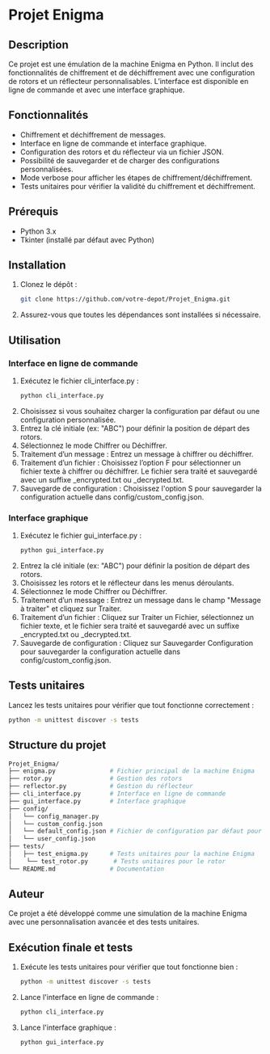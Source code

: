 # Projet Enigma

## Description
Ce projet est une émulation de la machine Enigma en Python. Il inclut des fonctionnalités de chiffrement et de déchiffrement avec une configuration de rotors et un réflecteur personnalisables. L’interface est disponible en ligne de commande et avec une interface graphique.


## Fonctionnalités
- Chiffrement et déchiffrement de messages.
- Interface en ligne de commande et interface graphique.
- Configuration des rotors et du réflecteur via un fichier JSON.
- Possibilité de sauvegarder et de charger des configurations personnalisées.
- Mode verbose pour afficher les étapes de chiffrement/déchiffrement.
- Tests unitaires pour vérifier la validité du chiffrement et déchiffrement.


## Prérequis
- Python 3.x
- Tkinter (installé par défaut avec Python)


## Installation
1. Clonez le dépôt :
   ```bash
   git clone https://github.com/votre-depot/Projet_Enigma.git
2. Assurez-vous que toutes les dépendances sont installées si nécessaire.


## Utilisation
### Interface en ligne de commande
1. Exécutez le fichier cli_interface.py :
   ```bash
   python cli_interface.py
   ```
2. Choisissez si vous souhaitez charger la configuration par défaut ou une configuration personnalisée.
3. Entrez la clé initiale (ex: "ABC") pour définir la position de départ des rotors.
4. Sélectionnez le mode Chiffrer ou Déchiffrer.
5. Traitement d’un message : Entrez un message à chiffrer ou déchiffrer.
6. Traitement d’un fichier : Choisissez l’option F pour sélectionner un fichier texte à chiffrer ou déchiffrer. Le fichier sera traité et sauvegardé avec un suffixe _encrypted.txt ou _decrypted.txt.
7. Sauvegarde de configuration : Choisissez l'option S pour sauvegarder la configuration actuelle dans config/custom_config.json.


### Interface graphique
1. Exécutez le fichier gui_interface.py :
   ```bash
   python gui_interface.py
   ```
2. Entrez la clé initiale (ex: "ABC") pour définir la position de départ des rotors.
3. Choisissez les rotors et le réflecteur dans les menus déroulants.
4. Sélectionnez le mode Chiffrer ou Déchiffrer.
5. Traitement d’un message : Entrez un message dans le champ "Message à traiter" et cliquez sur Traiter.
6. Traitement d’un fichier : Cliquez sur Traiter un Fichier, sélectionnez un fichier texte, et le fichier sera traité et sauvegardé avec un suffixe _encrypted.txt ou _decrypted.txt.
7. Sauvegarde de configuration : Cliquez sur Sauvegarder Configuration pour sauvegarder la configuration actuelle dans config/custom_config.json.

## Tests unitaires
Lancez les tests unitaires pour vérifier que tout fonctionne correctement :
   ```bash
   python -m unittest discover -s tests
   ```


## Structure du projet
   ```bash
   Projet_Enigma/
   ├── enigma.py               # Fichier principal de la machine Enigma
   ├── rotor.py                # Gestion des rotors
   ├── reflector.py            # Gestion du réflecteur
   ├── cli_interface.py        # Interface en ligne de commande
   ├── gui_interface.py        # Interface graphique
   ├── config/
   │   └── config_manager.py
   │   └── custom_config.json 
   │   └── default_config.json # Fichier de configuration par défaut pour les rotors et le réflecteur
   │   └── user_config.json
   ├── tests/
   │   ├── test_enigma.py      # Tests unitaires pour la machine Enigma
   │    └── test_rotor.py       # Tests unitaires pour le rotor
   └── README.md               # Documentation
   ```


## Auteur
Ce projet a été développé comme une simulation de la machine Enigma avec une personnalisation avancée et des tests unitaires.


## Exécution finale et tests
1. Exécute les tests unitaires pour vérifier que tout fonctionne bien :
   ```bash
   python -m unittest discover -s tests
2. Lance l'interface en ligne de commande :
   ```bash
   python cli_interface.py
3. Lance l'interface graphique :
   ```bash
   python gui_interface.py